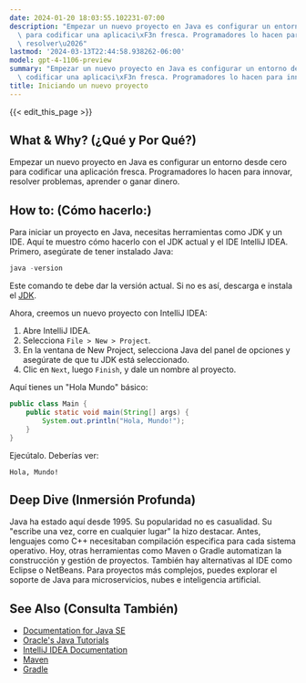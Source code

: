 ```yaml
---
date: 2024-01-20 18:03:55.102231-07:00
description: "Empezar un nuevo proyecto en Java es configurar un entorno desde cero\
  \ para codificar una aplicaci\xF3n fresca. Programadores lo hacen para innovar,\
  \ resolver\u2026"
lastmod: '2024-03-13T22:44:58.938262-06:00'
model: gpt-4-1106-preview
summary: "Empezar un nuevo proyecto en Java es configurar un entorno desde cero para\
  \ codificar una aplicaci\xF3n fresca. Programadores lo hacen para innovar, resolver\u2026"
title: Iniciando un nuevo proyecto
---
```


{{< edit_this_page >}}

## What & Why? (¿Qué y Por Qué?)
Empezar un nuevo proyecto en Java es configurar un entorno desde cero para codificar una aplicación fresca. Programadores lo hacen para innovar, resolver problemas, aprender o ganar dinero.

## How to: (Cómo hacerlo:)
Para iniciar un proyecto en Java, necesitas herramientas como JDK y un IDE. Aquí te muestro cómo hacerlo con el JDK actual y el IDE IntelliJ IDEA. Primero, asegúrate de tener instalado Java:

```java
java -version
```

Este comando te debe dar la versión actual. Si no es así, descarga e instala el [JDK](https://www.oracle.com/java/technologies/javase-jdk11-downloads.html).

Ahora, creemos un nuevo proyecto con IntelliJ IDEA:

1. Abre IntelliJ IDEA.
2. Selecciona `File > New > Project`.
3. En la ventana de New Project, selecciona Java del panel de opciones y asegúrate de que tu JDK está seleccionado.
4. Clic en `Next`, luego `Finish`, y dale un nombre al proyecto.

Aquí tienes un "Hola Mundo" básico:

```java
public class Main {
    public static void main(String[] args) {
        System.out.println("Hola, Mundo!");
    }
}
```

Ejecútalo. Deberías ver:

```
Hola, Mundo!
```

## Deep Dive (Inmersión Profunda)
Java ha estado aquí desde 1995. Su popularidad no es casualidad. Su "escribe una vez, corre en cualquier lugar" la hizo destacar. Antes, lenguajes como C++ necesitaban compilación especifica para cada sistema operativo. Hoy, otras herramientas como Maven o Gradle automatizan la construcción y gestión de proyectos. También hay alternativas al IDE como Eclipse o NetBeans. Para proyectos más complejos, puedes explorar el soporte de Java para microservicios, nubes e inteligencia artificial.

## See Also (Consulta También)
- [Documentation for Java SE](https://docs.oracle.com/javase/)
- [Oracle's Java Tutorials](https://docs.oracle.com/javase/tutorial/)
- [IntelliJ IDEA Documentation](https://www.jetbrains.com/idea/documentation/)
- [Maven](https://maven.apache.org/)
- [Gradle](https://gradle.org/)
